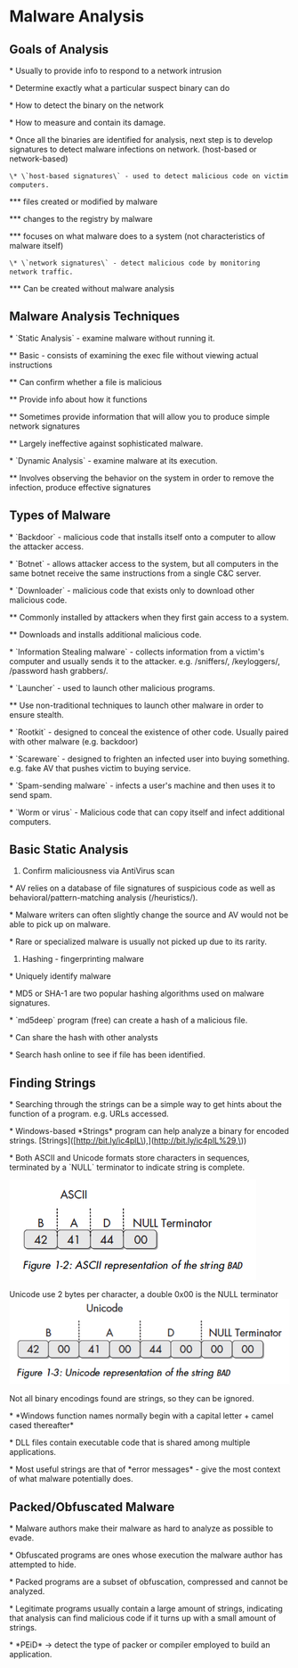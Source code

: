# Malware Analysis

## Goals of Analysis

\* Usually to provide info to respond to a network intrusion

\* Determine exactly what a particular suspect binary can do

\* How to detect the binary on the network

\* How to measure and contain its damage.

\* Once all the binaries are identified for analysis, next step is to develop signatures to detect malware infections on network. \(host-based or network-based\)

    \* \`host-based signatures\` - used to detect malicious code on victim computers.

\*\*\* files created or modified by malware

\*\*\* changes to the registry by malware

\*\*\* focuses on what malware does to a system \(not characteristics of malware itself\)

    \* \`network signatures\` - detect malicious code by monitoring network traffic.

\*\*\* Can be created without malware analysis

## Malware Analysis Techniques

\* \`Static Analysis\` - examine malware without running it.

\*\* Basic - consists of examining the exec file without viewing actual instructions

\*\* Can confirm whether a file is malicious

\*\* Provide info about how it functions

\*\* Sometimes provide information that will allow you to produce simple network signatures

\*\* Largely ineffective against sophisticated malware.

\* \`Dynamic Analysis\` - examine malware at its execution.

\*\* Involves observing the behavior on the system in order to remove the infection, produce effective signatures

## Types of Malware

\* \`Backdoor\` - malicious code that installs itself onto a computer to allow the attacker access.

\* \`Botnet\` - allows attacker access to the system, but all computers in the same botnet receive the same instructions from a single C&C server.

\* \`Downloader\` - malicious code that exists only to download other malicious code.

\*\* Commonly installed by attackers when they first gain access to a system.

\*\* Downloads and installs additional malicious code.

\* \`Information Stealing malware\` - collects information from a victim's computer and usually sends it to the attacker. e.g. /sniffers/, /keyloggers/, /password hash grabbers/.

\* \`Launcher\` - used to launch other malicious programs.

\*\* Use non-traditional techniques to launch other malware in order to ensure stealth.

\* \`Rootkit\` - designed to conceal the existence of other code. Usually paired with other malware \(e.g. backdoor\)

\* \`Scareware\` - designed to frighten an infected user into buying something. e.g. fake AV that pushes victim to buying service.

\* \`Spam-sending malware\` - infects a user's machine and then uses it to send spam.

\* \`Worm or virus\` - Malicious code that can copy itself and infect additional computers.

## Basic Static Analysis

1. Confirm maliciousness via AntiVirus scan

\* AV relies on a database of file signatures of suspicious code as well as behavioral/pattern-matching analysis \(/heuristics/\).

\* Malware writers can often slightly change the source and AV would not be able to pick up on malware.

\* Rare or specialized malware is usually not picked up due to its rarity.

1. Hashing - fingerprinting malware

\* Uniquely identify malware

\* MD5 or SHA-1 are two popular hashing algorithms used on malware signatures.

\* \`md5deep\` program \(free\) can create a hash of a malicious file.

\* Can share the hash with other analysts

\* Search hash online to see if file has been identified.

## Finding Strings

\* Searching through the strings can be a simple way to get hints about the function of a program. e.g. URLs accessed.

\* Windows-based \*Strings\* program can help analyze a binary for encoded strings. \[Strings\]\([http://bit.ly/ic4plL\),\](http://bit.ly/ic4plL%29,\)\)

\* Both ASCII and Unicode formats store characters in sequences, terminated by a \`NULL\` terminator to indicate string is complete.

![](/assets/mal-1.png)

Unicode use 2 bytes per character, a double 0x00 is the NULL terminator![](/assets/mal-2.png)

Not all binary encodings found are strings, so they can be ignored.

\* \*Windows function names normally begin with a capital letter + camel cased thereafter\*

\* DLL files contain executable code that is shared among multiple applications.

\* Most useful strings are that of \*error messages\* - give the most context of what malware potentially does.

## Packed/Obfuscated Malware

\* Malware authors make their malware as hard to analyze as possible to evade.

\* Obfuscated programs are ones whose execution the malware author has attempted to hide.

\* Packed programs are a subset of obfuscation, compressed and cannot be analyzed.

\* Legitimate programs usually contain a large amount of strings, indicating that analysis can find malicious code if it turns up with a small amount of strings.

\* \*PEiD\* -&gt; detect the type of packer or compiler employed to build an application.


